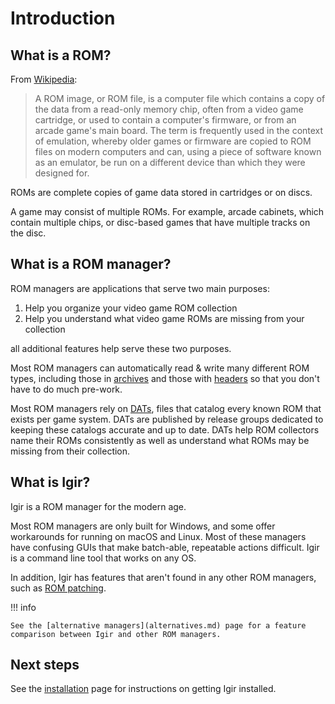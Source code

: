 # Introduction

## What is a ROM?

From [Wikipedia](https://en.wikipedia.org/wiki/ROM_image):

> A ROM image, or ROM file, is a computer file which contains a copy of the data from a read-only memory chip, often from a video game cartridge, or used to contain a computer's firmware, or from an arcade game's main board. The term is frequently used in the context of emulation, whereby older games or firmware are copied to ROM files on modern computers and can, using a piece of software known as an emulator, be run on a different device than which they were designed for.

ROMs are complete copies of game data stored in cartridges or on discs.

A game may consist of multiple ROMs. For example, arcade cabinets, which contain multiple chips, or disc-based games that have multiple tracks on the disc.

## What is a ROM manager?

ROM managers are applications that serve two main purposes:

1. Help you organize your video game ROM collection
2. Help you understand what video game ROMs are missing from your collection

all additional features help serve these two purposes.

Most ROM managers can automatically read & write many different ROM types, including those in [archives](input/reading-archives.md) and those with [headers](roms/headers.md) so that you don't have to do much pre-work.

Most ROM managers rely on [DATs](dats/introduction.md), files that catalog every known ROM that exists per game system. DATs are published by release groups dedicated to keeping these catalogs accurate and up to date. DATs help ROM collectors name their ROMs consistently as well as understand what ROMs may be missing from their collection.

## What is Igir?

Igir is a ROM manager for the modern age.

Most ROM managers are only built for Windows, and some offer workarounds for running on macOS and Linux. Most of these managers have confusing GUIs that make batch-able, repeatable actions difficult. Igir is a command line tool that works on any OS.

In addition, Igir has features that aren't found in any other ROM managers, such as [ROM patching](roms/patching.md).

!!! info

    See the [alternative managers](alternatives.md) page for a feature comparison between Igir and other ROM managers.

## Next steps

See the [installation](installation.md) page for instructions on getting Igir installed.
